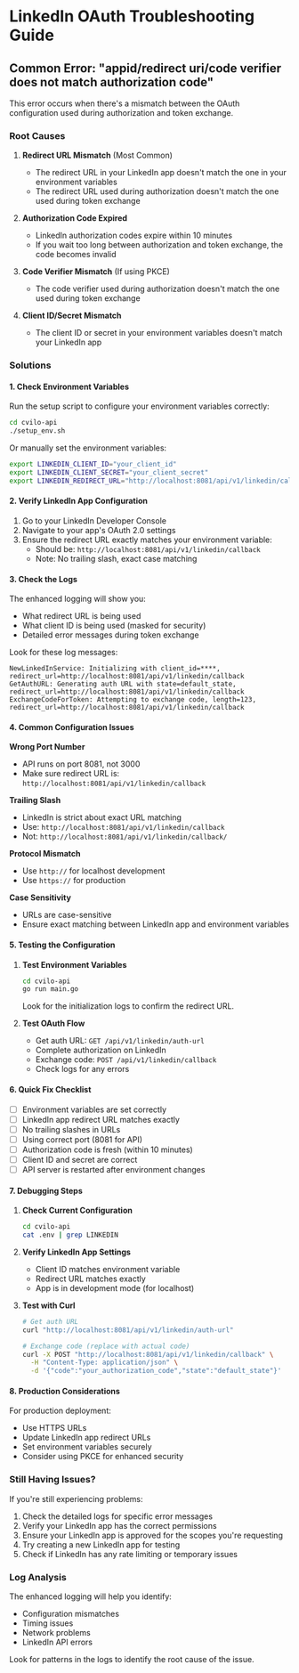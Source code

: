 # LinkedIn OAuth Troubleshooting Guide

## Common Error: "appid/redirect uri/code verifier does not match authorization code"

This error occurs when there's a mismatch between the OAuth configuration used during authorization and token exchange.

### Root Causes

1. **Redirect URL Mismatch** (Most Common)
   - The redirect URL in your LinkedIn app doesn't match the one in your environment variables
   - The redirect URL used during authorization doesn't match the one used during token exchange

2. **Authorization Code Expired**
   - LinkedIn authorization codes expire within 10 minutes
   - If you wait too long between authorization and token exchange, the code becomes invalid

3. **Code Verifier Mismatch** (If using PKCE)
   - The code verifier used during authorization doesn't match the one used during token exchange

4. **Client ID/Secret Mismatch**
   - The client ID or secret in your environment variables doesn't match your LinkedIn app

### Solutions

#### 1. Check Environment Variables

Run the setup script to configure your environment variables correctly:

```bash
cd cvilo-api
./setup_env.sh
```

Or manually set the environment variables:

```bash
export LINKEDIN_CLIENT_ID="your_client_id"
export LINKEDIN_CLIENT_SECRET="your_client_secret"
export LINKEDIN_REDIRECT_URL="http://localhost:8081/api/v1/linkedin/callback"
```

#### 2. Verify LinkedIn App Configuration

1. Go to your LinkedIn Developer Console
2. Navigate to your app's OAuth 2.0 settings
3. Ensure the redirect URL exactly matches your environment variable:
   - Should be: `http://localhost:8081/api/v1/linkedin/callback`
   - Note: No trailing slash, exact case matching

#### 3. Check the Logs

The enhanced logging will show you:
- What redirect URL is being used
- What client ID is being used (masked for security)
- Detailed error messages during token exchange

Look for these log messages:
```
NewLinkedInService: Initializing with client_id=****, redirect_url=http://localhost:8081/api/v1/linkedin/callback
GetAuthURL: Generating auth URL with state=default_state, redirect_url=http://localhost:8081/api/v1/linkedin/callback
ExchangeCodeForToken: Attempting to exchange code, length=123, redirect_url=http://localhost:8081/api/v1/linkedin/callback
```

#### 4. Common Configuration Issues

**Wrong Port Number**
- API runs on port 8081, not 3000
- Make sure redirect URL is: `http://localhost:8081/api/v1/linkedin/callback`

**Trailing Slash**
- LinkedIn is strict about exact URL matching
- Use: `http://localhost:8081/api/v1/linkedin/callback`
- Not: `http://localhost:8081/api/v1/linkedin/callback/`

**Protocol Mismatch**
- Use `http://` for localhost development
- Use `https://` for production

**Case Sensitivity**
- URLs are case-sensitive
- Ensure exact matching between LinkedIn app and environment variables

#### 5. Testing the Configuration

1. **Test Environment Variables**
   ```bash
   cd cvilo-api
   go run main.go
   ```
   Look for the initialization logs to confirm the redirect URL.

2. **Test OAuth Flow**
   - Get auth URL: `GET /api/v1/linkedin/auth-url`
   - Complete authorization on LinkedIn
   - Exchange code: `POST /api/v1/linkedin/callback`
   - Check logs for any errors

#### 6. Quick Fix Checklist

- [ ] Environment variables are set correctly
- [ ] LinkedIn app redirect URL matches exactly
- [ ] No trailing slashes in URLs
- [ ] Using correct port (8081 for API)
- [ ] Authorization code is fresh (within 10 minutes)
- [ ] Client ID and secret are correct
- [ ] API server is restarted after environment changes

#### 7. Debugging Steps

1. **Check Current Configuration**
   ```bash
   cd cvilo-api
   cat .env | grep LINKEDIN
   ```

2. **Verify LinkedIn App Settings**
   - Client ID matches environment variable
   - Redirect URL matches exactly
   - App is in development mode (for localhost)

3. **Test with Curl**
   ```bash
   # Get auth URL
   curl "http://localhost:8081/api/v1/linkedin/auth-url"
   
   # Exchange code (replace with actual code)
   curl -X POST "http://localhost:8081/api/v1/linkedin/callback" \
     -H "Content-Type: application/json" \
     -d '{"code":"your_authorization_code","state":"default_state"}'
   ```

#### 8. Production Considerations

For production deployment:
- Use HTTPS URLs
- Update LinkedIn app redirect URLs
- Set environment variables securely
- Consider using PKCE for enhanced security

### Still Having Issues?

If you're still experiencing problems:

1. Check the detailed logs for specific error messages
2. Verify your LinkedIn app has the correct permissions
3. Ensure your LinkedIn app is approved for the scopes you're requesting
4. Try creating a new LinkedIn app for testing
5. Check if LinkedIn has any rate limiting or temporary issues

### Log Analysis

The enhanced logging will help you identify:
- Configuration mismatches
- Timing issues
- Network problems
- LinkedIn API errors

Look for patterns in the logs to identify the root cause of the issue. 